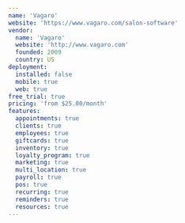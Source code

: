 ```yaml
---
name: 'Vagaro'
website: 'https://www.vagaro.com/salon-software'
vendor:
  name: 'Vagaro'
  website: 'http://www.vagaro.com'
  founded: 2009
  country: US
deployment:
  installed: false
  mobile: true
  web: true
free_trial: true
pricing: 'from $25.00/month'
features:
  appointments: true
  clients: true
  employees: true
  giftcards: true
  inventory: true
  loyalty_program: true
  marketing: true
  multi_location: true
  payroll: true
  pos: true
  recurring: true
  reminders: true
  resources: true
---
```


